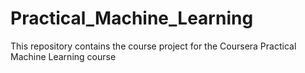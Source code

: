 # Practical_Machine_Learning
This repository contains the course project for the Coursera Practical Machine Learning course
